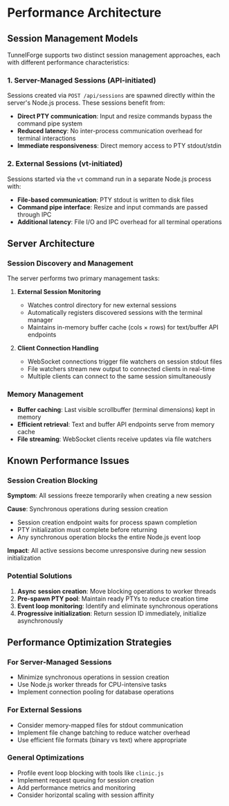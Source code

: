 # Performance Architecture

## Session Management Models

TunnelForge supports two distinct session management approaches, each with different performance characteristics:

### 1. Server-Managed Sessions (API-initiated)

Sessions created via `POST /api/sessions` are spawned directly within the server's Node.js process. These sessions benefit from:

- **Direct PTY communication**: Input and resize commands bypass the command pipe system
- **Reduced latency**: No inter-process communication overhead for terminal interactions
- **Immediate responsiveness**: Direct memory access to PTY stdout/stdin

### 2. External Sessions (vt-initiated)

Sessions started via the `vt` command run in a separate Node.js process with:

- **File-based communication**: PTY stdout is written to disk files
- **Command pipe interface**: Resize and input commands are passed through IPC
- **Additional latency**: File I/O and IPC overhead for all terminal operations

## Server Architecture

### Session Discovery and Management

The server performs two primary management tasks:

1. **External Session Monitoring**
   - Watches control directory for new external sessions
   - Automatically registers discovered sessions with the terminal manager
   - Maintains in-memory buffer cache (cols × rows) for text/buffer API endpoints

2. **Client Connection Handling**
   - WebSocket connections trigger file watchers on session stdout files
   - File watchers stream new output to connected clients in real-time
   - Multiple clients can connect to the same session simultaneously

### Memory Management

- **Buffer caching**: Last visible scrollbuffer (terminal dimensions) kept in memory
- **Efficient retrieval**: Text and buffer API endpoints serve from memory cache
- **File streaming**: WebSocket clients receive updates via file watchers

## Known Performance Issues

### Session Creation Blocking

**Symptom**: All sessions freeze temporarily when creating a new session

**Cause**: Synchronous operations during session creation
- Session creation endpoint waits for process spawn completion
- PTY initialization must complete before returning
- Any synchronous operation blocks the entire Node.js event loop

**Impact**: All active sessions become unresponsive during new session initialization

### Potential Solutions

1. **Async session creation**: Move blocking operations to worker threads
2. **Pre-spawn PTY pool**: Maintain ready PTYs to reduce creation time
3. **Event loop monitoring**: Identify and eliminate synchronous operations
4. **Progressive initialization**: Return session ID immediately, initialize asynchronously

## Performance Optimization Strategies

### For Server-Managed Sessions
- Minimize synchronous operations in session creation
- Use Node.js worker threads for CPU-intensive tasks
- Implement connection pooling for database operations

### For External Sessions
- Consider memory-mapped files for stdout communication
- Implement file change batching to reduce watcher overhead
- Use efficient file formats (binary vs text) where appropriate

### General Optimizations
- Profile event loop blocking with tools like `clinic.js`
- Implement request queuing for session creation
- Add performance metrics and monitoring
- Consider horizontal scaling with session affinity